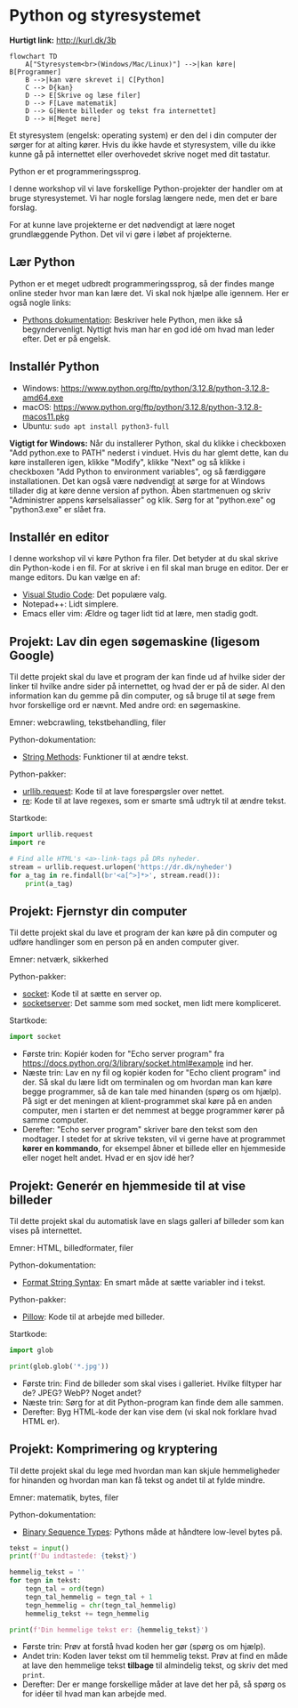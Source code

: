 # Python og styresystemet

**Hurtigt link:** http://kurl.dk/3b

```mermaid
flowchart TD
    A["Styresystem<br>(Windows/Mac/Linux)"] -->|kan køre| B[Programmer]
    B -->|kan være skrevet i| C[Python]
    C --> D{kan}
    D --> E[Skrive og læse filer]
    D --> F[Lave matematik]
    D --> G[Hente billeder og tekst fra internettet]
    D --> H[Meget mere]
```

Et styresystem (engelsk: operating system) er den del i din computer der
sørger for at alting kører. Hvis du ikke havde et styresystem, ville du
ikke kunne gå på internettet eller overhovedet skrive noget med dit
tastatur.

Python er et programmeringssprog.

I denne workshop vil vi lave forskellige Python-projekter der handler om
at bruge styresystemet.  Vi har nogle forslag længere nede, men det er
bare forslag.

For at kunne lave projekterne er det nødvendigt at lære noget
grundlæggende Python.  Det vil vi gøre i løbet af projekterne.


## Lær Python

Python er et meget udbredt programmeringssprog, så der findes mange online steder hvor man kan lære det.  Vi skal nok hjælpe alle igennem.  Her er også nogle links:

  - [Pythons dokumentation](https://docs.python.org/3/): Beskriver hele Python, men ikke så begyndervenligt.  Nyttigt hvis man har en god idé om hvad man leder efter.  Det er på engelsk.


## Installér Python

- Windows: https://www.python.org/ftp/python/3.12.8/python-3.12.8-amd64.exe
- macOS: https://www.python.org/ftp/python/3.12.8/python-3.12.8-macos11.pkg
- Ubuntu: `sudo apt install python3-full`

**Vigtigt for Windows:** Når du installerer Python, skal du klikke i checkboxen "Add python.exe to PATH" nederst i vinduet.  Hvis du har glemt dette, kan du køre installeren igen, klikke "Modify", klikke "Next" og så klikke i checkboxen "Add Python to environment variables", og så færdiggøre installationen.
Det kan også være nødvendigt at sørge for at Windows tillader dig at køre denne version af python. Åben startmenuen og skriv "Administrer appens kørselsaliasser" og klik. Sørg for at "python.exe" og "python3.exe" er slået fra.


## Installér en editor

I denne workshop vil vi køre Python fra filer.  Det betyder at du skal skrive din Python-kode i en fil.  For at skrive i en fil skal man bruge en editor.  Der er mange editors.  Du kan vælge en af:

  - [Visual Studio Code](https://code.visualstudio.com/): Det populære valg.
  - Notepad++: Lidt simplere.
  - Emacs eller vim: Ældre og tager lidt tid at lære, men stadig godt.


## Projekt: Lav din egen søgemaskine (ligesom Google)

Til dette projekt skal du lave et program der kan finde ud af hvilke sider der linker til hvilke andre sider på internettet, og hvad der er på de sider.  Al den information kan du gemme på din computer, og så bruge til at søge frem hvor forskellige ord er nævnt.  Med andre ord: en søgemaskine.

Emner: webcrawling, tekstbehandling, filer

Python-dokumentation:
  - [String Methods](https://docs.python.org/3/library/stdtypes.html#string-methods): Funktioner til at ændre tekst.

Python-pakker:
  - [urllib.request](https://docs.python.org/3/library/urllib.request.html): Kode til at lave forespørgsler over nettet.
  - [re](https://docs.python.org/3/library/re.html): Kode til at lave regexes, som er smarte små udtryk til at ændre tekst.

Startkode:

```python
import urllib.request
import re

# Find alle HTML's <a>-link-tags på DRs nyheder.
stream = urllib.request.urlopen('https://dr.dk/nyheder')
for a_tag in re.findall(br'<a[^>]*>', stream.read()):
    print(a_tag)
```

## Projekt: Fjernstyr din computer

Til dette projekt skal du lave et program der kan køre på din computer og udføre handlinger som en person på en anden computer giver.

Emner: netværk, sikkerhed

Python-pakker:
  - [socket](https://docs.python.org/3/library/socket.html): Kode til at sætte en server op.
  - [socketserver](https://docs.python.org/3/library/socketserver.html): Det samme som med socket, men lidt mere kompliceret.

Startkode:

```python
import socket
```

- Første trin: Kopiér koden for "Echo server program" fra https://docs.python.org/3/library/socket.html#example ind her.
- Næste trin: Lav en ny fil og kopiér koden for "Echo client program" ind der.  Så skal du lære lidt om terminalen og om hvordan man kan køre begge programmer, så de kan tale med hinanden (spørg os om hjælp). På sigt er det meningen at klient-programmet skal køre på en anden computer, men i starten er det nemmest at begge programmer kører på samme computer.
- Derefter: "Echo server program" skriver bare den tekst som den modtager. I stedet for at skrive teksten, vil vi gerne have at programmet **kører en kommando**, for eksempel åbner et billede eller en hjemmeside eller noget helt andet.  Hvad er en sjov idé her?

## Projekt: Generér en hjemmeside til at vise billeder

Til dette projekt skal du automatisk lave en slags galleri af billeder som kan vises på internettet.

Emner: HTML, billedformater, filer

Python-dokumentation:
  - [Format String Syntax](https://docs.python.org/3/library/string.html#formatstrings): En smart måde at sætte variabler ind i tekst.

Python-pakker:
  - [Pillow](https://pillow.readthedocs.io/en/stable/index.html): Kode til at arbejde med billeder.

Startkode:

```python
import glob

print(glob.glob('*.jpg'))
```

- Første trin: Find de billeder som skal vises i galleriet.  Hvilke filtyper har de?  JPEG?  WebP?  Noget andet?
- Næste trin: Sørg for at dit Python-program kan finde dem alle sammen.
- Derefter: Byg HTML-kode der kan vise dem (vi skal nok forklare hvad HTML er).

## Projekt: Komprimering og kryptering

Til dette projekt skal du lege med hvordan man kan skjule hemmeligheder for hinanden og hvordan man kan få tekst og andet til at fylde mindre.

Emner: matematik, bytes, filer

Python-dokumentation:
  - [Binary Sequence Types](https://docs.python.org/3/library/stdtypes.html#binary-sequence-types-bytes-bytearray-memoryview): Pythons måde at håndtere low-level bytes på.

```python
tekst = input()
print(f'Du indtastede: {tekst}')

hemmelig_tekst = ''
for tegn in tekst:
    tegn_tal = ord(tegn)
    tegn_tal_hemmelig = tegn_tal + 1
    tegn_hemmelig = chr(tegn_tal_hemmelig)
    hemmelig_tekst += tegn_hemmelig

print(f'Din hemmelige tekst er: {hemmelig_tekst}')
```

- Første trin: Prøv at forstå hvad koden her gør (spørg os om hjælp).
- Andet trin: Koden laver tekst om til hemmelig tekst. Prøv at find en måde at lave den hemmelige tekst **tilbage** til almindelig tekst, og skriv det med `print`.
- Derefter: Der er mange forskellige måder at lave det her på, så spørg os for idéer til hvad man kan arbejde med.
